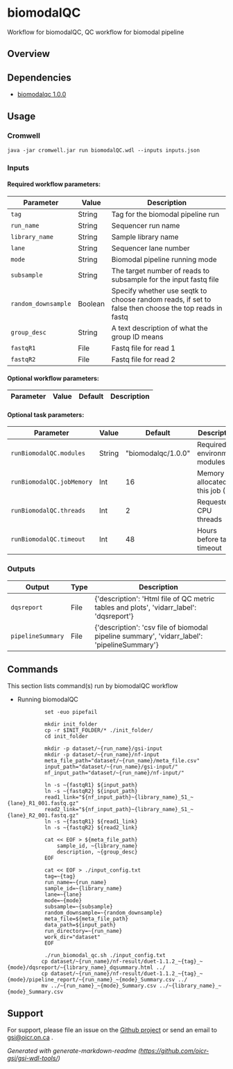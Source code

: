 # biomodalQC

Workflow for biomodalQC, QC workflow for biomodal pipeline

## Overview

## Dependencies

* [biomodalqc 1.0.0](https://gitlab.oicr.on.ca/ResearchIT/modulator/-/blob/master/code/gsi/71_biomodalqc.yaml?ref_type=heads)


## Usage

### Cromwell
```
java -jar cromwell.jar run biomodalQC.wdl --inputs inputs.json
```

### Inputs

#### Required workflow parameters:
Parameter|Value|Description
---|---|---
`tag`|String|Tag for the biomodal pipeline run
`run_name`|String|Sequencer run name
`library_name`|String|Sample library name
`lane`|String|Sequencer lane number
`mode`|String|Biomodal pipeline running mode
`subsample`|String|The target number of reads to subsample for the input fastq file
`random_downsample`|Boolean|Specify whether use seqtk to choose random reads, if set to false then choose the top reads in fastq
`group_desc`|String|A text description of what the group ID means
`fastqR1`|File|Fastq file for read 1
`fastqR2`|File|Fastq file for read 2


#### Optional workflow parameters:
Parameter|Value|Default|Description
---|---|---|---


#### Optional task parameters:
Parameter|Value|Default|Description
---|---|---|---
`runBiomodalQC.modules`|String|"biomodalqc/1.0.0"|Required environment modules
`runBiomodalQC.jobMemory`|Int|16|Memory allocated for this job (GB)
`runBiomodalQC.threads`|Int|2|Requested CPU threads
`runBiomodalQC.timeout`|Int|48|Hours before task timeout


### Outputs

Output | Type | Description
---|---|---
`dqsreport`|File|{'description': 'Html file of QC metric tables and plots', 'vidarr_label': 'dqsreport'}
`pipelineSummary`|File|{'description': 'csv file of biomodal pipeline summary', 'vidarr_label': 'pipelineSummary'}


## Commands
 This section lists command(s) run by biomodalQC workflow
 
 * Running biomodalQC
 
 ```
             set -euo pipefail
             
             mkdir init_folder
             cp -r $INIT_FOLDER/* ./init_folder/
             cd init_folder
 
             mkdir -p dataset/~{run_name}/gsi-input
             mkdir -p dataset/~{run_name}/nf-input
             meta_file_path="dataset/~{run_name}/meta_file.csv"
             input_path="dataset/~{run_name}/gsi-input/"
             nf_input_path="dataset/~{run_name}/nf-input/"
 
             ln -s ~{fastqR1} ${input_path}
             ln -s ~{fastqR2} ${input_path}
             read1_link="${nf_input_path}~{library_name}_S1_~{lane}_R1_001.fastq.gz"
             read2_link="${nf_input_path}~{library_name}_S1_~{lane}_R2_001.fastq.gz"
             ln -s ~{fastqR1} ${read1_link}
             ln -s ~{fastqR2} ${read2_link}
             
             cat << EOF > ${meta_file_path}
                 sample_id, ~{library_name}
                 description, ~{group_desc}
             EOF
 
             cat << EOF > ./input_config.txt
             tag=~{tag}
             run_name=~{run_name}
             sample_id=~{library_name}
             lane=~{lane}
             mode=~{mode}
             subsample=~{subsample}
             random_downsample=~{random_downsample}
             meta_file=${meta_file_path}
             data_path=${input_path}
             run_directory=~{run_name}
             work_dir="dataset"
             EOF
             
             ./run_biomodal_qc.sh ./input_config.txt
            cp dataset/~{run_name}/nf-result/duet-1.1.2_~{tag}_~{mode}/dqsreport/~{library_name}_dqsummary.html ../
            cp dataset/~{run_name}/nf-result/duet-1.1.2_~{tag}_~{mode}/pipeline_report/~{run_name}_~{mode}_Summary.csv ../
            mv ../~{run_name}_~{mode}_Summary.csv ../~{library_name}_~{mode}_Summary.csv
 ```
 ## Support

For support, please file an issue on the [Github project](https://github.com/oicr-gsi) or send an email to gsi@oicr.on.ca .

_Generated with generate-markdown-readme (https://github.com/oicr-gsi/gsi-wdl-tools/)_
